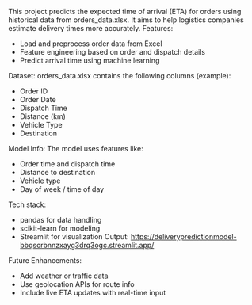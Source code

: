 This project predicts the expected time of arrival (ETA) for orders using historical data from
orders_data.xlsx.
It aims to help logistics companies estimate delivery times more accurately.
Features:
- Load and preprocess order data from Excel
- Feature engineering based on order and dispatch details
- Predict arrival time using machine learning

Dataset:
orders_data.xlsx contains the following columns (example):
- Order ID
- Order Date
- Dispatch Time
- Distance (km)
- Vehicle Type
- Destination
  
Model Info:
The model uses features like:
- Order time and dispatch time
- Distance to destination
- Vehicle type
- Day of week / time of day
  
Tech stack:
- pandas for data handling
- scikit-learn for modeling
- Streamlit for visualization
Output:
https://deliverypredictionmodel-bbqscrbnnzxayg3drq3ogc.streamlit.app/

Future Enhancements:
- Add weather or traffic data
- Use geolocation APIs for route info
- Include live ETA updates with real-time input
